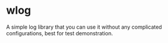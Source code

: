 # wlog
A simple log library that you can use it without any complicated configurations, best for test demonstration.
